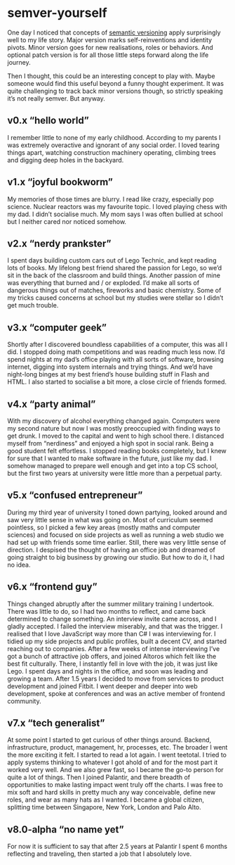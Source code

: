 # semver-yourself

One day I noticed that concepts of [semantic versioning](https://semver.org/) apply surprisingly well to my life story. Major version marks self-reinventions and identity pivots. Minor version goes for new realisations, roles or behaviors. And optional patch version is for all those little steps forward along the life journey.

Then I thought, this could be an interesting concept to play with. Maybe someone would find this useful beyond a funny thought experiment. It was quite challenging to track back minor versions though, so strictly speaking it’s not really semver. But anyway.

## v0.x “hello world”

I remember little to none of my early childhood. According to my parents I was extremely overactive and ignorant of any social order. I loved tearing things apart, watching construction machinery operating, climbing trees and digging deep holes in the backyard.

## v1.x “joyful bookworm”

My memories of those times are blurry. I read like crazy, especially pop science. Nuclear reactors was my favourite topic. I loved playing chess with my dad. I didn’t socialise much. My mom says I was often bullied at school but I neither cared nor noticed somehow.

## v2.x “nerdy prankster”

I spent days building custom cars out of Lego Technic, and kept reading lots of books. My lifelong best friend shared the passion for Lego, so we’d sit in the back of the classroom and build things. Another passion of mine was everything that burned and / or exploded. I’d make all sorts of dangerous things out of matches, fireworks and basic chemistry. Some of my tricks caused concerns at school but my studies were stellar so I didn’t get much trouble.

## v3.x “computer geek”

Shortly after I discovered boundless capabilities of a computer, this was all I did. I stopped doing math competitions and was reading much less now. I’d spend nights at my dad’s office playing with all sorts of software, browsing internet, digging into system internals and trying things. And we’d have night-long binges at my best friend’s house building stuff in Flash and HTML. I also started to socialise a bit more, a close circle of friends formed.

## v4.x “party animal”

With my discovery of alcohol everything changed again. Computers were my second nature but now I was mostly preoccupied with finding ways to get drunk. I moved to the capital and went to high school there. I distanced myself from “nerdiness” and enjoyed a high spot in social rank. Being a good student felt effortless. I stopped reading books completely, but I knew for sure that I wanted to make software in the future, just like my dad. I somehow managed to prepare well enough and get into a top CS school, but the first two years at university were little more than a perpetual party.

## v5.x “confused entrepreneur”

During my third year of university I toned down partying, looked around and saw very little sense in what was going on. Most of curriculum seemed pointless, so I picked a few key areas (mostly maths and computer sciences) and focused on side projects as well as running a web studio we had set up with friends some time earlier. Still, there was very little sense of direction. I despised the thought of having an office job and dreamed of going straight to big business by growing our studio. But how to do it, I had no idea.

## v6.x “frontend guy”

Things changed abruptly after the summer military training I undertook. There was little to do, so I had two months to reflect, and came back determined to change something. An interview invite came across, and I gladly accepted. I failed the interview miserably, and that was the trigger. I realised that I love JavaScript way more than C# I was interviewing for. I tidied up my side projects and public profiles, built a decent CV, and started reaching out to companies. After a few weeks of intense interviewing I’ve got a bunch of attractive job offers, and joined Altoros which felt like the best fit culturally. There, I instantly fell in love with the job, it was just like Lego. I spent days and nights in the office, and soon was leading and growing a team. After 1.5 years I decided to move from services to product development and joined Fitbit. I went deeper and deeper into web development, spoke at conferences and was an active member of frontend community.

## v7.x “tech generalist”

At some point I started to get curious of other things around. Backend, infrastructure, product, management, hr, processes, etc. The broader I went the more exciting it felt. I started to read a lot again. I went teetotal. I tried to apply systems thinking to whatever I got ahold of and for the most part it worked very well. And we also grew fast, so I became the go-to person for quite a lot of things. Then I joined Palantir, and there breadth of opportunities to make lasting impact went truly off the charts. I was free to mix soft and hard skills in pretty much any way conceivable, define new roles, and wear as many hats as I wanted. I became a global citizen, splitting time between Singapore, New York, London and Palo Alto.

## v8.0-alpha “no name yet”

For now it is sufficient to say that after 2.5 years at Palantir I spent 6 months reflecting and traveling, then started a job that I absolutely love.

